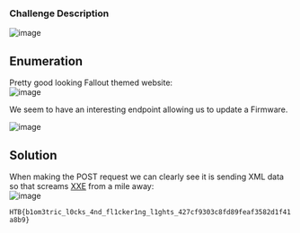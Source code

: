 ### Challenge Description

![image](https://github.com/LazyTitan33/CTF-Writeups/assets/80063008/c7c36016-1156-45f6-8d63-5c874ebdc24e)

## Enumeration

Pretty good looking Fallout themed website:  
![image](https://github.com/LazyTitan33/CTF-Writeups/assets/80063008/21201937-ebb7-43c9-a7fb-b700e91e316c)

We seem to have an interesting endpoint allowing us to update a Firmware.

![image](https://github.com/LazyTitan33/CTF-Writeups/assets/80063008/361bf60f-72a0-4e16-9f76-81327f00dd7f)

## Solution

When making the POST request we can clearly see it is sending XML data so that screams [XXE](https://book.hacktricks.xyz/pentesting-web/xxe-xee-xml-external-entity) from a mile away:  
![image](https://github.com/LazyTitan33/CTF-Writeups/assets/80063008/eb8b859c-0c02-42ec-bac3-16fe7d700cdf)

`HTB{b1om3tric_l0cks_4nd_fl1cker1ng_l1ghts_427cf9303c8fd89feaf3582d1f41a8b9}`
